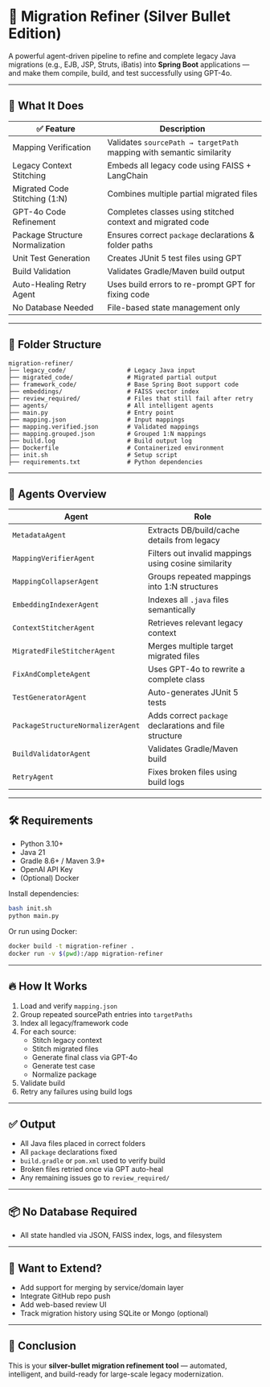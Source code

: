# 🧠 Migration Refiner (Silver Bullet Edition)

A powerful agent-driven pipeline to refine and complete legacy Java migrations (e.g., EJB, JSP, Struts, iBatis) into **Spring Boot** applications — and make them compile, build, and test successfully using GPT-4o.

---

## 🚀 What It Does

| ✅ Feature                             | Description |
|---------------------------------------|-------------|
| Mapping Verification                  | Validates `sourcePath → targetPath` mapping with semantic similarity |
| Legacy Context Stitching              | Embeds all legacy code using FAISS + LangChain |
| Migrated Code Stitching (1:N)         | Combines multiple partial migrated files |
| GPT-4o Code Refinement                | Completes classes using stitched context and migrated code |
| Package Structure Normalization       | Ensures correct `package` declarations & folder paths |
| Unit Test Generation                  | Creates JUnit 5 test files using GPT |
| Build Validation                      | Validates Gradle/Maven build output |
| Auto-Healing Retry Agent              | Uses build errors to re-prompt GPT for fixing code |
| No Database Needed                    | File-based state management only |

---

## 📂 Folder Structure

```
migration-refiner/
├── legacy_code/                 # Legacy Java input
├── migrated_code/               # Migrated partial output
├── framework_code/              # Base Spring Boot support code
├── embeddings/                  # FAISS vector index
├── review_required/             # Files that still fail after retry
├── agents/                      # All intelligent agents
├── main.py                      # Entry point
├── mapping.json                 # Input mappings
├── mapping.verified.json        # Validated mappings
├── mapping.grouped.json         # Grouped 1:N mappings
├── build.log                    # Build output log
├── Dockerfile                   # Containerized environment
├── init.sh                      # Setup script
├── requirements.txt             # Python dependencies
```

---

## 🧠 Agents Overview

| Agent                          | Role |
|-------------------------------|------|
| `MetadataAgent`               | Extracts DB/build/cache details from legacy |
| `MappingVerifierAgent`        | Filters out invalid mappings using cosine similarity |
| `MappingCollapserAgent`       | Groups repeated mappings into 1:N structures |
| `EmbeddingIndexerAgent`       | Indexes all `.java` files semantically |
| `ContextStitcherAgent`        | Retrieves relevant legacy context |
| `MigratedFileStitcherAgent`   | Merges multiple target migrated files |
| `FixAndCompleteAgent`         | Uses GPT-4o to rewrite a complete class |
| `TestGeneratorAgent`          | Auto-generates JUnit 5 tests |
| `PackageStructureNormalizerAgent` | Adds correct `package` declarations and file structure |
| `BuildValidatorAgent`         | Validates Gradle/Maven build |
| `RetryAgent`                  | Fixes broken files using build logs |

---

## 🛠 Requirements

- Python 3.10+
- Java 21
- Gradle 8.6+ / Maven 3.9+
- OpenAI API Key
- (Optional) Docker

Install dependencies:

```bash
bash init.sh
python main.py
```

Or run using Docker:

```bash
docker build -t migration-refiner .
docker run -v $(pwd):/app migration-refiner
```

---

## 🔥 How It Works

1. Load and verify `mapping.json`
2. Group repeated sourcePath entries into `targetPaths`
3. Index all legacy/framework code
4. For each source:
   - Stitch legacy context
   - Stitch migrated files
   - Generate final class via GPT-4o
   - Generate test case
   - Normalize package
5. Validate build
6. Retry any failures using build logs

---

## ✅ Output

- All Java files placed in correct folders
- All `package` declarations fixed
- `build.gradle` or `pom.xml` used to verify build
- Broken files retried once via GPT auto-heal
- Any remaining issues go to `review_required/`

---

## 📦 No Database Required

- All state handled via JSON, FAISS index, logs, and filesystem

---

## 📌 Want to Extend?

- Add support for merging by service/domain layer
- Integrate GitHub repo push
- Add web-based review UI
- Track migration history using SQLite or Mongo (optional)

---

## 🏁 Conclusion

This is your **silver-bullet migration refinement tool** — automated, intelligent, and build-ready for large-scale legacy modernization.
